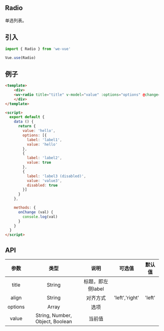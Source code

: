 Radio
---
单选列表。

## 引入

```js
import { Radio } from 'we-vue'

Vue.use(Radio)
```

## 例子

```html
<template>
	<div>
    <wv-radio title="title" v-model="value" :options="options" @change="onChange"></wv-radio>
	</div>
</template>

<script>
  export default {
    data () {
      return {
        value: 'hello',
        options: [{
          label: 'label1',
          value: 'hello'
        },
        {
          label: 'label2',
          value: true
        },
        {
          label: 'label3 (disabled)',
          value: 'value3',
          disabled: true
        }]
      }
    },

    methods: {
      onChange (val) {
        console.log(val)
      }
    }
  }
</script>
```

## API

|   参数   |   类型    |   说明   | 可选值  |  默认值  |
| :----: | :-----: | :----: | :--: | :---: |
| title  | String  |  标题，即左侧label   |      |       |
| align  | String  |  对齐方式   |  'left','right'    |   'left'    |
| options  | Array  |  选项   |      |       |
| value | String, Number, Object, Boolean | 当前值 |      |    |
